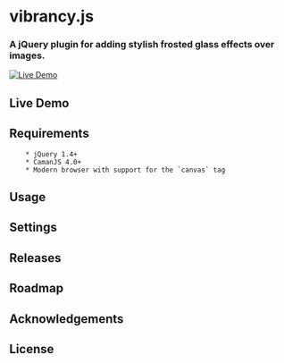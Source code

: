 # vibrancy.js
### A jQuery plugin for adding stylish frosted glass effects over images.
[![Live Demo](https://raw.githubusercontent.com/dietrich-stein/vibrancy.js/3243c65d1af1155fe5cc1849869d355ed6ea5135/images/vibrancy-preview.png)](http://dietrich-stein.github.io/vibrancy.js/)

## Live Demo

## Requirements
		* jQuery 1.4+
		* CamanJS 4.0+
		* Modern browser with support for the `canvas` tag

## Usage

## Settings

## Releases

## Roadmap

## Acknowledgements

## License
